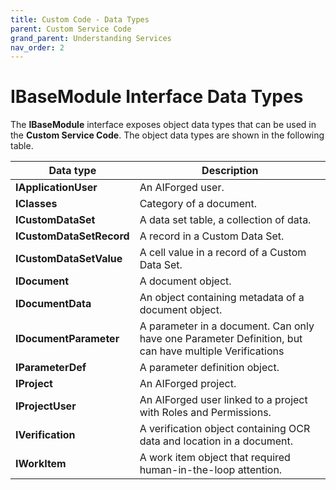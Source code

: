 ```yaml
---
title: Custom Code - Data Types
parent: Custom Service Code
grand_parent: Understanding Services
nav_order: 2
---
```


# IBaseModule Interface Data Types

The **IBaseModule** interface exposes object data types that can be used in the **Custom Service Code**. The object data types are shown in the following table.

| Data type                | Description                                                                                            |
| ------------------------ | ------------------------------------------------------------------------------------------------------ |
| **IApplicationUser**     | An AIForged user.                                                                                      |
| **IClasses**             | Category of a document.                                                                                |
| **ICustomDataSet**       | A data set table, a collection of data.                                                                |
| **ICustomDataSetRecord** | A record in a Custom Data Set.                                                                         |
| **ICustomDataSetValue**  | A cell value in a record of a Custom Data Set.                                                         |
| **IDocument**            | A document object.                                                                                     |
| **IDocumentData**        | An object containing metadata of a document object.                                                    |
| **IDocumentParameter**   | A parameter in a document. Can only have one Parameter Definition, but can have multiple Verifications |
| **IParameterDef**        | A parameter definition object.                                                                         |
| **IProject**             | An AIForged project.                                                                                   |
| **IProjectUser**         | An AIForged user linked to a project with Roles and Permissions.                                       |
| **IVerification**        | A verification object containing OCR data and location in a document.                                  |
| **IWorkItem**            | A work item object that required human-in-the-loop attention.                                          |
